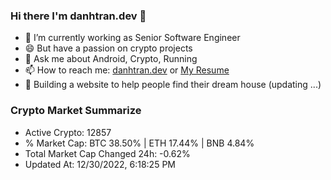 ### Hi there I'm danhtran.dev 👋

- 🔭 I’m currently working as Senior Software Engineer
- 😄 But have a passion on crypto projects
- 💬 Ask me about Android, Crypto, Running 
- 📫 How to reach me: <a href="https://danhtran.dev" target="_blank">danhtran.dev</a> or <a href="Dan-Resume.pdf" target="_blank">My Resume</a>
- 🌱 Building a website to help people find their dream house (updating ...)

### Crypto Market Summarize
- Active Crypto: 12857
- % Market Cap: BTC 38.50% | ETH 17.44% | BNB 4.84%
- Total Market Cap Changed 24h: -0.62%
- Updated At: 12/30/2022, 6:18:25 PM
